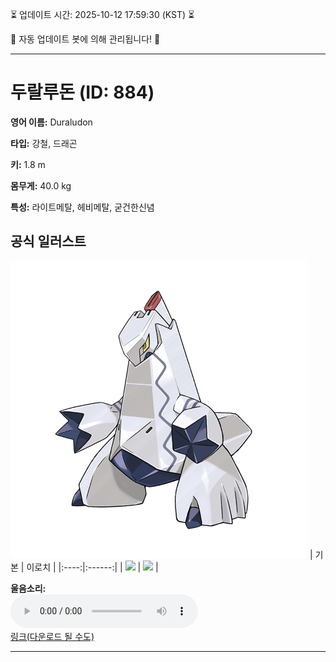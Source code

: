 
⏳ 업데이트 시간: 2025-10-12 17:59:30 (KST) ⏳

🤖 자동 업데이트 봇에 의해 관리됩니다! 🤖

---

# 두랄루돈 (ID: 884)
**영어 이름:** Duraludon

**타입:** 강철, 드래곤

**키:** 1.8 m

**몸무게:** 40.0 kg

**특성:** 라이트메탈, 헤비메탈, 굳건한신념

## 공식 일러스트
![](https://raw.githubusercontent.com/PokeAPI/sprites/master/sprites/pokemon/other/official-artwork/884.png)
| 기본 | 이로치 |
|:----:|:------:|
| <img src="http://play.pokemonshowdown.com/sprites/ani/duraludon.gif" width="200"> | <img src="http://play.pokemonshowdown.com/sprites/ani-shiny/duraludon.gif" width="200"> |

**울음소리:**<br><audio controls src="https://raw.githubusercontent.com/PokeAPI/cries/main/cries/pokemon/latest/884.ogg"></audio><br> [링크(다운로드 될 수도)](https://raw.githubusercontent.com/PokeAPI/cries/main/cries/pokemon/latest/884.ogg)


---
